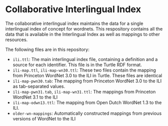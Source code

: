 # Collaborative Interlingual Index

The collaborative interlingual index maintains the data for a single interlingual
index of concept for wordnets. This respository contains all the data that is
available in the Interlingual Index as well as mappings to other resources.

The following files are in this repository:

* `ili.ttl`: The main interlingual index file, containing a definition and a 
    source for each identifier. This file is in the Turtle RDF format.
* `ili-map.ttl`, `ili-map-wn30.ttl`: These two files contain the mapping from
    Princeton WordNet 3.0 to the ILI in Turtle. These files are identical
* `ili-map-pwn30.tab`: The mapping from Princeton WordNet 3.0 to the ILI as
    tab-separated values.
* `ili-map-pwn31.tab`, `ili-map-wn31.ttl`: The mappings from Princeton WordNet 3.1
    to the ILI
* `ili-map-odwn13.ttl`: The mapping from Open Dutch WordNet 1.3 to the ILI.
* `older-wn-mappings`: Automatically constructed mappings from previous versions
    of WordNet to the ILI


